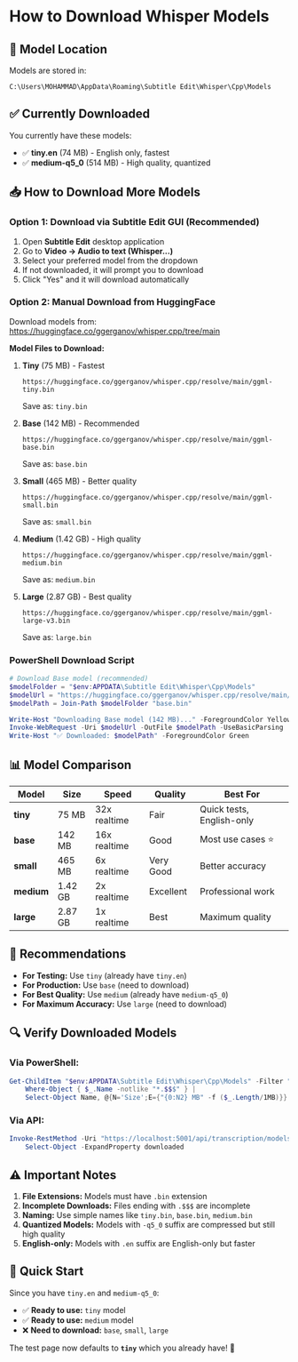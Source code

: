 # How to Download Whisper Models

## 📍 Model Location

Models are stored in:
```
C:\Users\MOHAMMAD\AppData\Roaming\Subtitle Edit\Whisper\Cpp\Models
```

## ✅ Currently Downloaded

You currently have these models:
- ✅ **tiny.en** (74 MB) - English only, fastest
- ✅ **medium-q5_0** (514 MB) - High quality, quantized

## 📥 How to Download More Models

### Option 1: Download via Subtitle Edit GUI (Recommended)

1. Open **Subtitle Edit** desktop application
2. Go to **Video → Audio to text (Whisper...)**
3. Select your preferred model from the dropdown
4. If not downloaded, it will prompt you to download
5. Click "Yes" and it will download automatically

### Option 2: Manual Download from HuggingFace

Download models from: https://huggingface.co/ggerganov/whisper.cpp/tree/main

**Model Files to Download:**

1. **Tiny** (75 MB) - Fastest
   ```
   https://huggingface.co/ggerganov/whisper.cpp/resolve/main/ggml-tiny.bin
   ```
   Save as: `tiny.bin`

2. **Base** (142 MB) - Recommended
   ```
   https://huggingface.co/ggerganov/whisper.cpp/resolve/main/ggml-base.bin
   ```
   Save as: `base.bin`

3. **Small** (465 MB) - Better quality
   ```
   https://huggingface.co/ggerganov/whisper.cpp/resolve/main/ggml-small.bin
   ```
   Save as: `small.bin`

4. **Medium** (1.42 GB) - High quality
   ```
   https://huggingface.co/ggerganov/whisper.cpp/resolve/main/ggml-medium.bin
   ```
   Save as: `medium.bin`

5. **Large** (2.87 GB) - Best quality
   ```
   https://huggingface.co/ggerganov/whisper.cpp/resolve/main/ggml-large-v3.bin
   ```
   Save as: `large.bin`

### PowerShell Download Script

```powershell
# Download Base model (recommended)
$modelFolder = "$env:APPDATA\Subtitle Edit\Whisper\Cpp\Models"
$modelUrl = "https://huggingface.co/ggerganov/whisper.cpp/resolve/main/ggml-base.bin"
$modelPath = Join-Path $modelFolder "base.bin"

Write-Host "Downloading Base model (142 MB)..." -ForegroundColor Yellow
Invoke-WebRequest -Uri $modelUrl -OutFile $modelPath -UseBasicParsing
Write-Host "✅ Downloaded: $modelPath" -ForegroundColor Green
```

## 📊 Model Comparison

| Model | Size | Speed | Quality | Best For |
|-------|------|-------|---------|----------|
| **tiny** | 75 MB | 32x realtime | Fair | Quick tests, English-only |
| **base** | 142 MB | 16x realtime | Good | Most use cases ⭐ |
| **small** | 465 MB | 6x realtime | Very Good | Better accuracy |
| **medium** | 1.42 GB | 2x realtime | Excellent | Professional work |
| **large** | 2.87 GB | 1x realtime | Best | Maximum quality |

## 🎯 Recommendations

- **For Testing:** Use `tiny` (already have `tiny.en`)
- **For Production:** Use `base` (need to download)
- **For Best Quality:** Use `medium` (already have `medium-q5_0`)
- **For Maximum Accuracy:** Use `large` (need to download)

## 🔍 Verify Downloaded Models

### Via PowerShell:
```powershell
Get-ChildItem "$env:APPDATA\Subtitle Edit\Whisper\Cpp\Models" -Filter "*.bin" | 
    Where-Object { $_.Name -notlike "*.$$$" } |
    Select-Object Name, @{N='Size';E={"{0:N2} MB" -f ($_.Length/1MB)}}
```

### Via API:
```powershell
Invoke-RestMethod -Uri "https://localhost:5001/api/transcription/models" | 
    Select-Object -ExpandProperty downloaded
```

## ⚠️ Important Notes

1. **File Extensions:** Models must have `.bin` extension
2. **Incomplete Downloads:** Files ending with `.$$$` are incomplete
3. **Naming:** Use simple names like `tiny.bin`, `base.bin`, `medium.bin`
4. **Quantized Models:** Models with `-q5_0` suffix are compressed but still high quality
5. **English-only:** Models with `.en` suffix are English-only but faster

## 🚀 Quick Start

Since you have `tiny.en` and `medium-q5_0`:

- ✅ **Ready to use:** `tiny` model
- ✅ **Ready to use:** `medium` model
- ❌ **Need to download:** `base`, `small`, `large`

The test page now defaults to **`tiny`** which you already have! 🎉
